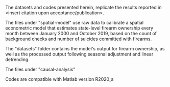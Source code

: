 The datasets and codes presented herein, replicate the results reported in <insert citation upon acceptance/publication>.

The files under "spatial-model" use raw data to calibrate a spatial econometric model that estimates state-level firearm ownership every month between January 2000 and October 2019, based on the count of background checks and number of suicides committed with firearms. 

The "datasets" folder contains the model's output for firearm ownership, as well as the processed output following seasonal adjustment and linear detrending.

The files under "causal-analysis" 

Codes are compatible with Matlab version R2020_a
